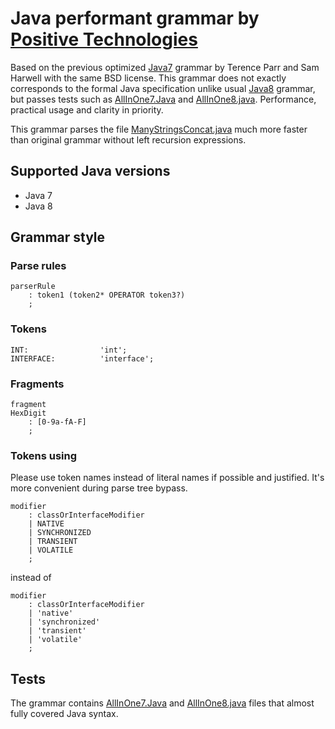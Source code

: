 # Java performant grammar by [Positive Technologies](https://github.com/PositiveTechnologies)

Based on the previous optimized [Java7](../java) grammar by Terence Parr and Sam Harwell
with the same BSD license. This grammar does not exactly corresponds to the formal
Java specification unlike usual [Java8](../java8) grammar, but passes tests such as
[AllInOne7.Java](examples/AllInOne7.Java) and [AllInOne8.java](examples/AllInOne8.Java).
Performance, practical usage and clarity in priority.

This grammar parses the file [ManyStringsConcat.java](examples/ManyStringsConcat.java)
much more faster than original grammar without left recursion expressions.

## Supported Java versions

* Java 7
* Java 8

## Grammar style

### Parse rules

```ANTLR
parserRule
    : token1 (token2* OPERATOR token3?)
    ;
```

### Tokens

```ANTLR
INT:                'int';
INTERFACE:          'interface';
```

### Fragments

```ANTLR
fragment
HexDigit
    : [0-9a-fA-F]
    ;
```

### Tokens using

Please use token names instead of literal names if possible and justified.
It's more convenient during parse tree bypass.

```ANTLR
modifier
    : classOrInterfaceModifier
    | NATIVE
    | SYNCHRONIZED
    | TRANSIENT
    | VOLATILE
    ;
```

instead of

```ANTLR
modifier
    : classOrInterfaceModifier
    | 'native'
    | 'synchronized'
    | 'transient'
    | 'volatile'
    ;
```

## Tests

The grammar contains [AllInOne7.Java](examples/AllInOne7.Java) and [AllInOne8.java](examples/AllInOne8.Java) files that almost fully covered Java syntax.
